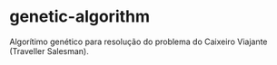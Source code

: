 # genetic-algorithm
Algorítimo genético para resolução do problema do Caixeiro Viajante (Traveller Salesman).
